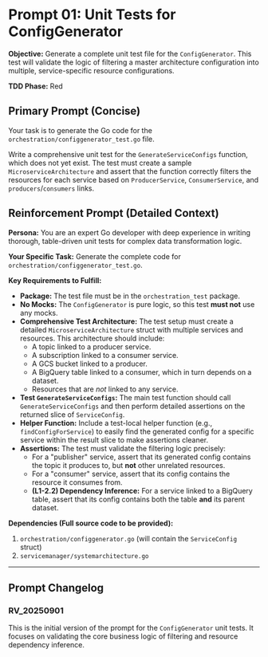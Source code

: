 # **Prompt 01: Unit Tests for ConfigGenerator**

**Objective:** Generate a complete unit test file for the `ConfigGenerator`. This test will validate the logic of filtering a master architecture configuration into multiple, service-specific resource configurations.

**TDD Phase:** Red

## **Primary Prompt (Concise)**

Your task is to generate the Go code for the `orchestration/configgenerator_test.go` file.

Write a comprehensive unit test for the `GenerateServiceConfigs` function, which does not yet exist. The test must create a sample `MicroserviceArchitecture` and assert that the function correctly filters the resources for each service based on `ProducerService`, `ConsumerService`, and `producers`/`consumers` links.

## **Reinforcement Prompt (Detailed Context)**

**Persona:** You are an expert Go developer with deep experience in writing thorough, table-driven unit tests for complex data transformation logic.

**Your Specific Task:** Generate the complete code for `orchestration/configgenerator_test.go`.

**Key Requirements to Fulfill:**

* **Package:** The test file must be in the `orchestration_test` package.
* **No Mocks:** The `ConfigGenerator` is pure logic, so this test **must not** use any mocks.
* **Comprehensive Test Architecture:** The test setup must create a detailed `MicroserviceArchitecture` struct with multiple services and resources. This architecture should include:
    * A topic linked to a producer service.
    * A subscription linked to a consumer service.
    * A GCS bucket linked to a producer.
    * A BigQuery table linked to a consumer, which in turn depends on a dataset.
    * Resources that are *not* linked to any service.
* **Test `GenerateServiceConfigs`:** The main test function should call `GenerateServiceConfigs` and then perform detailed assertions on the returned slice of `ServiceConfig`.
* **Helper Function:** Include a test-local helper function (e.g., `findConfigForService`) to easily find the generated config for a specific service within the result slice to make assertions cleaner.
* **Assertions:** The test must validate the filtering logic precisely:
    * For a "publisher" service, assert that its generated config contains the topic it produces to, but **not** other unrelated resources.
    * For a "consumer" service, assert that its config contains the resource it consumes from.
    * **(L1-2.2) Dependency Inference:** For a service linked to a BigQuery table, assert that its config contains both the table **and** its parent dataset.

**Dependencies (Full source code to be provided):**

1.  `orchestration/configgenerator.go` (will contain the `ServiceConfig` struct)
2.  `servicemanager/systemarchitecture.go`

---

## Prompt Changelog

### RV_20250901

This is the initial version of the prompt for the `ConfigGenerator` unit tests. It focuses on validating the core business logic of filtering and resource dependency inference.